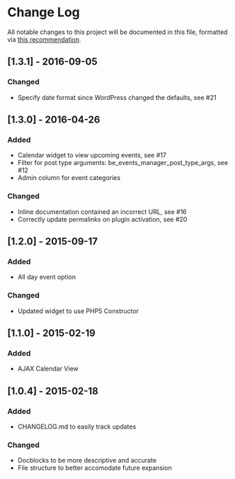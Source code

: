 # Change Log
All notable changes to this project will be documented in this file, formatted via [this recommendation](http://keepachangelog.com/).

## [1.3.1] - 2016-09-05
### Changed
- Specify date format since WordPress changed the defaults, see #21

## [1.3.0] - 2016-04-26
### Added
- Calendar widget to view upcoming events, see #17
- Filter for post type arguments: be_events_manager_post_type_args, see #12
- Admin column for event categories

### Changed
- Inline documentation contained an incorrect URL, see #16
- Correctly update permalinks on plugin activation, see #20

## [1.2.0] - 2015-09-17
### Added
- All day event option

### Changed
- Updated widget to use PHP5 Constructor

## [1.1.0] - 2015-02-19
### Added
- AJAX Calendar View

## [1.0.4] - 2015-02-18
### Added
- CHANGELOG.md to easily track updates

### Changed
- Docblocks to be more descriptive and accurate
- File structure to better accomodate future expansion